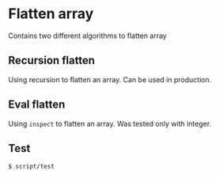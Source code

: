 # Flatten array

Contains two different algorithms to flatten array

## Recursion flatten

Using recursion to flatten an array. Can be used in production.

## Eval flatten

Using `inspect` to flatten an array. Was tested only with integer.

## Test

    $ script/test
